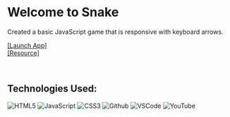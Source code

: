 <h1>Welcome to Snake</h1>

<p>Created a basic JavaScript game that is responsive with keyboard arrows.</p>

<a href="https://hernandez-g.github.io/SnakeGame/">[Launch App]<a>
<br/>
<a href="https://www.youtube.com/watch?v=baBq5GAL0_U">[Resource]<a>

<br/>

<h2>Technologies Used:</h2>

![HTML5](https://img.shields.io/badge/-HTML5-333?style=flat&logo=html5)
![JavaScript](https://img.shields.io/badge/-JavaScript-333?style=flat&logo=javascript) 
![CSS3](https://img.shields.io/badge/-CSS-333?style=flat&logo=css3)
![Github](https://img.shields.io/badge/-GitHub-333?style=flat&logo=github)
![VSCode](https://img.shields.io/badge/-VS_Code-333?style=flat&logo=visualstudio)
![YouTube](https://img.shields.io/badge/-YouTube-333?style=flat&logo=youtube)